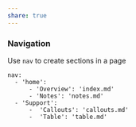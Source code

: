 ```yaml
---
share: true
---
```


### Navigation

Use `nav` to create sections in a page

```
nav: 
  - 'home':
	  - 'Overview': 'index.md'
	  - 'Notes': 'notes.md'
  - 'Support':
	  -  'Callouts': 'callouts.md'
	  -  'Table': 'table.md'
```
  
